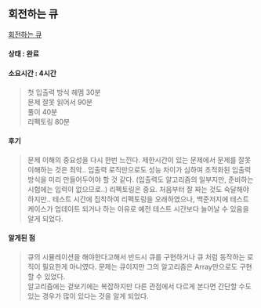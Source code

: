 ## 회전하는 큐
[회전하는 큐](https://www.acmicpc.net/problem/1021)

#### 상태 : 완료  

#### 소요시간 : 4시간
> 첫 입출력 방식 헤멤 30분  
> 문제 잘못 읽어서 90분  
> 풀이 40분  
> 리펙토링 80분  

#### 후기
> 문제 이해의 중요성을 다시 한번 느낀다. 제한시간이 있는 문제에서 문제를 잘못 이해하는 것은 최악..
> 입출력 로직만으로도 성능 차이가 심하여 초적화된 입출력 방식을 미리 만들어두어야 할 것 같다.
> (입출력도 알고리즘의 일부지만, 준비하는 시험에는 입력이 없으므로..)
> 리펙토링은 중요. 처음부터 잘 짜는 것도 숙달해야하지만..
> 테스트 시간에 집착하여 리펙토링을 오래하였으나, 백준저지에 테스트 케이스가 업데이트 되거나 하는 이유로 예전 테스트 시간보다 늘어날 수 있음을 알게 되었다.

#### 알게된 점
> 큐의 시뮬레이션을 해야한다고해서 반드시 큐를 구현하거나 큐 처럼 동작하는 로직이 필요한게 아니였다. 문제는 큐이지만 그의 알고리즘은 Array만으로도 구현할 수 있었다.  
> 알고리즘에는 겉보기에는 복잡하지만 다른 관점에서 다르게 본다면 간단할 수도 있는 경우가 많이 있다는 것을 알게 되었다.

